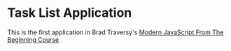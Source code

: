 # Task List Application

This is the first application in Brad Traversy's [Modern JavaScript From The Beginning Course](https://learning.oreilly.com/videos/modern-javascript-from/9781789539509/9781789539509)
